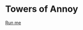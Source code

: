 # Towers of Annoy

[Run me](https://rawcdn.githack.com/MarianAldenhoevel/TowersOfAnnoy/e80cdf3/index.html)
